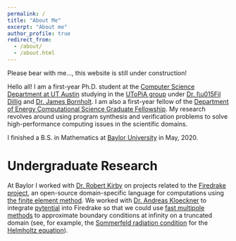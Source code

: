 ```yaml
---
permalink: /
title: "About Me"
excerpt: "About me"
author_profile: true
redirect_from:
  - /about/
  - /about.html
---
```


Please bear with me..., this website is still under construction!

Hello all! I am a first-year Ph.D. student at the [Computer Science Department at UT Austin](https://cs.utexas.edu) studying
in the [UToPiA group](https://utopia.cs.utexas.edu) under [Dr. I\u015Fil Dillig](https://cs.utexas.edu/~isil) and
[Dr. James Bornholt](https://cs.utexas.edu/~bornholt).
I am also a first-year fellow of the [Department of Energy Computational Science Graduate Fellowship](https://krellinst.org/csgf).
My research revolves around using program synthesis and verification problems to
solve high-performance computing issues in the scientific domains.

I finished a B.S. in Mathematics at [Baylor University](https://baylor.edu/math) in May, 2020.

Undergraduate Research
======================

At Baylor I worked with [Dr. Robert Kirby](https://www.baylor.edu/math/index.php?id=90540)
on projects related to the [Firedrake project](https://www.firedrakeproject.org),
an open-source domain-specific language for computations using [the finite element method](https://www.en.wikipedia.org/wiki/Finite_element_method).
We worked with [Dr. Andreas Kloeckner](https://mathema.tician.de/aboutme/) to
integrate [pytential](https://documen.tician.de/pytential) into Firedrake
so that we could
use [fast multipole methods](https://www.en.wikipedia.org/wiki/Fast_multipole_method)
to approximate boundary conditions at infinity on a truncated domain
(see, for example, the [Sommerfeld radiation condition](https://www.en.wikipedia.org/wiki/Sommerfeld_radiation_condition)
 for the [Helmholtz equation](https://www.en.wikipedia.org/wiki/Helmholtz_equation)).
